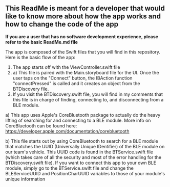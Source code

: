 ## This ReadMe is meant for a developer that would like to know more about how the app works and how to change the code of the app
**If you are a user that has no software development experience, please refer to the basic ReadMe.md file**

The app is composed of the Swift files that you will find in this repository. Here is the basic flow of the app:

1. The app starts off with the ViewController.swift file
1. a) This file is paired with the Main.storyboard file for the UI. Once the user taps on the "Connect" button, the IBAction function "connectPressed" is called and it creates an object from the BTDiscovery file.
2. If you visit the BTDiscovery.swift file, you will find in my comments that this file is in charge of finding, connecting to, and disconnecting from a BLE module.

 a) This app uses Apple's CoreBluetooth package to actually do the heavy lifting of searching for and connecting to a BLE module. More info on CoreBluetooth can be found here: https://developer.apple.com/documentation/corebluetooth
 
 b) This file starts out by using CoreBluetooth to search for a BLE module that matches the UUID (Universally Unique IDentifier) of the BLE module on our team's vehicle. This UUID code is found in the BTService.swift file (which takes care of all the security and most of the error handling for the BTDiscovery.swift file). If you want to connect this app to your own BLE module, simply go to the BTService.swift file and change the BLEServiceUUID and PositionCharUUID variables to those of your module's unique information
